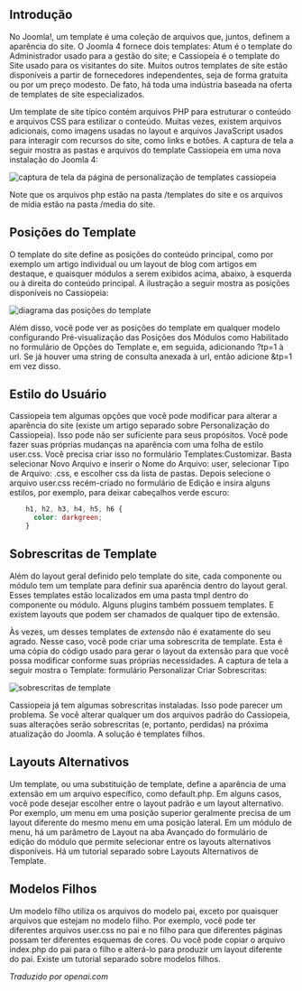 <!-- Filename: J4.x:Template_Basics / Display title: Noções Básicas de Modelo  -->

## Introdução

No Joomla!, um template é uma coleção de arquivos que, juntos, definem a aparência do site. O Joomla 4 fornece dois templates: Atum é o template do Administrador usado para a gestão do site; e Cassiopeia é o template do Site usado para os visitantes do site. Muitos outros templates de site estão disponíveis a partir de fornecedores independentes, seja de forma gratuita ou por um preço modesto. De fato, há toda uma indústria baseada na oferta de templates de site especializados.

Um template de site típico contém arquivos PHP para estruturar o conteúdo e arquivos CSS para estilizar o conteúdo. Muitas vezes, existem arquivos adicionais, como imagens usadas no layout e arquivos JavaScript usados para interagir com recursos do site, como links e botões. A captura de tela a seguir mostra as pastas e arquivos do template Cassiopeia em uma nova instalação do Joomla 4:

![captura de tela da página de personalização de templates cassiopeia](../../../en/images/templates/templates-customise-cassiopeia.png)

Note que os arquivos php estão na pasta /templates do site e os arquivos de mídia estão na pasta /media do site.

## Posições do Template

O template do site define as posições do conteúdo principal, como por exemplo um artigo individual ou um layout de blog com artigos em destaque, e quaisquer módulos a serem exibidos acima, abaixo, à esquerda ou à direita do conteúdo principal. A ilustração a seguir mostra as posições disponíveis no Cassiopeia:

![diagrama das posições do template](../../../en/images/templates/cassiopeia-template-positions.png)

Além disso, você pode ver as posições do template em qualquer modelo configurando Pré-visualização das Posições dos Módulos como Habilitado no formulário de Opções do Template e, em seguida, adicionando ?tp=1 à url. Se já houver uma string de consulta anexada à url, então adicione &tp=1 em vez disso.

## Estilo do Usuário

Cassiopeia tem algumas opções que você pode modificar para alterar a aparência do site (existe um artigo separado sobre Personalização do Cassiopeia). Isso pode não ser suficiente para seus propósitos. Você pode fazer suas próprias mudanças na aparência com uma folha de estilo user.css. Você precisa criar isso no formulário Templates:Customizar. Basta selecionar Novo Arquivo e inserir o Nome do Arquivo: user, selecionar Tipo de Arquivo: .css, e escolher css da lista de pastas. Depois selecione o arquivo user.css recém-criado no formulário de Edição e insira alguns estilos, por exemplo, para deixar cabeçalhos verde escuro:
```css
    h1, h2, h3, h4, h5, h6 {
      color: darkgreen;
    }
```

## Sobrescritas de Template

Além do layout geral definido pelo template do site, cada componente ou módulo tem um template para definir sua aparência dentro do layout geral. Esses templates estão localizados em uma pasta tmpl dentro do componente ou módulo. Alguns plugins também possuem templates. E existem layouts que podem ser chamados de qualquer tipo de extensão.

Às vezes, um desses templates de *extensão* não é exatamente do seu agrado. Nesse caso, você pode criar uma sobrescrita de template. Esta é uma cópia do código usado para gerar o layout da extensão para que você possa modificar conforme suas próprias necessidades. A captura de tela a seguir mostra o Template: formulário Personalizar Criar Sobrescritas:

![sobrescritas de template](../../../en/images/templates/cassiopeia-customisation-create-overrides.png)

Cassiopeia já tem algumas sobrescritas instaladas. Isso pode parecer um problema. Se você alterar qualquer um dos arquivos padrão do Cassiopeia, suas alterações serão sobrescritas (e, portanto, perdidas) na próxima atualização do Joomla. A solução é templates filhos.

## Layouts Alternativos

Um template, ou uma substituição de template, define a aparência de uma extensão em um arquivo específico, como default.php. Em alguns casos, você pode desejar escolher entre o layout padrão e um layout alternativo. Por exemplo, um menu em uma posição superior geralmente precisa de um layout diferente do mesmo menu em uma posição lateral. Em um módulo de menu, há um parâmetro de Layout na aba Avançado do formulário de edição do módulo que permite selecionar entre os layouts alternativos disponíveis. Há um tutorial separado sobre Layouts Alternativos de Template.

## Modelos Filhos

Um modelo filho utiliza os arquivos do modelo pai, exceto por quaisquer arquivos que estejam no modelo filho. Por exemplo, você pode ter diferentes arquivos user.css no pai e no filho para que diferentes páginas possam ter diferentes esquemas de cores. Ou você pode copiar o arquivo index.php do pai para o filho e alterá-lo para produzir um layout diferente do pai. Existe um tutorial separado sobre modelos filhos.

*Traduzido por openai.com*

